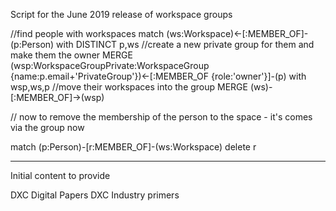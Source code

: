 Script for the June 2019 release of workspace groups


//find people with workspaces
match (ws:Workspace)<-[:MEMBER_OF]-(p:Person) 
with DISTINCT p,ws
//create a new private group for them and make them the owner
MERGE (wsp:WorkspaceGroupPrivate:WorkspaceGroup {name:p.email+'PrivateGroup'})<-[:MEMBER_OF {role:'owner'}]-(p)
with wsp,ws,p
//move their workspaces into the group
MERGE (ws)-[:MEMBER_OF]->(wsp)


// now to remove the membership of the person to the space - it's comes via the group now

match (p:Person)-[r:MEMBER_OF]-(ws:Workspace)
delete r



---  

Initial content to provide 

DXC Digital Papers
DXC Industry primers


